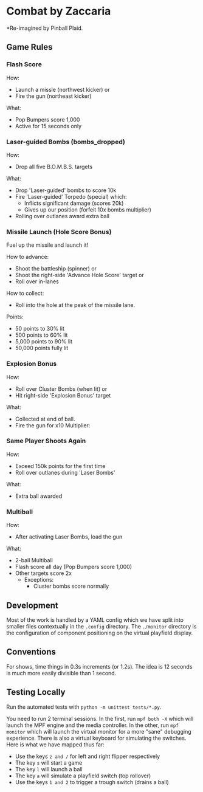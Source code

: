 Combat by Zaccaria
==================

*Re-imagined by Pinball Plaid.

Game Rules
----------

### Flash Score

How:

* Launch a missle (northwest kicker) or
* Fire the gun (northeast kicker)

What: 

* Pop Bumpers score 1,000
* Active for 15 seconds only


### Laser-guided Bombs (bombs_dropped)


How:

* Drop all five B.O.M.B.S. targets

What:

* Drop 'Laser-guided' bombs to score 10k
* Fire 'Laser-guided' Torpedo (special) which:
  * Inflicts significant damage (scores 20k)
  * Gives up our position (forfeit 10x bombs multiplier)
* Rolling over outlanes award extra ball


### Missile Launch (Hole Score Bonus)

Fuel up the missile and launch it!

How to advance:

* Shoot the battleship (spinner) or
* Shoot the right-side 'Advance Hole Score' target or
* Roll over in-lanes

How to collect:

* Roll into the hole at the peak of the missile lane.

Points:

* 50 points to 30% lit
* 500 points to 60% lit
* 5,000 points to 90% lit
* 50,000 points fully lit


### Explosion Bonus

How:

* Roll over Cluster Bombs (when lit) or
* Hit right-side 'Explosion Bonus' target

What:

* Collected at end of ball.
* Fire the gun for x10 Multiplier:


### Same Player Shoots Again

How:

* Exceed 150k points for the first time
* Roll over outlanes during 'Laser Bombs'

What:

* Extra ball awarded


### Multiball

How:

* After activating Laser Bombs, load the gun

What:

* 2-ball Multiball
* Flash score all day (Pop Bumpers score 1,000)
* Other targets score 2x
  * Exceptions:
    * Cluster bombs score normally


Development
-----------

Most of the work is handled by a YAML config which we have split into smaller
files contextually in the `.config` directory. The `./monitor` directory
is the configuration of component positioning on the virtual playfield display.

Conventions
-----------

For shows, time things in 0.3s increments (or 1.2s). The idea is 12 seconds
is much more easily divisible than 1 second.

Testing Locally
---------------

Run the automated tests with `python -m unittest tests/*.py`.

You need to run 2 terminal sessions. In the first, run `mpf both -X` which
will launch the MPF engine and the media controller. In the other, run
`mpf monitor` which will launch the virtual monitor for a more "sane"
debugging experience. There is also a virtual keyboard for simulating the
switches. Here is what we have mapped thus far:

* Use the keys `z and /` for left and right flipper respectively
* The key `s` will start a game
* The key `l` will launch a ball
* The key `a` will simulate a playfield switch (top rollover)
* Use the keys `1 and 2` to trigger a trough switch (drains a ball)

